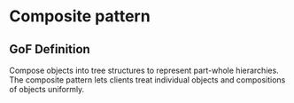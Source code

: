 # Composite pattern

## GoF Definition

Compose objects into tree structures to represent part-whole hierarchies. The composite pattern lets clients treat individual objects and compositions of objects uniformly.
